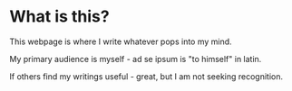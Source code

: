 # What is this?

This webpage is where I write whatever pops into my mind.

My primary audience is myself - ad se ipsum is "to himself" in latin.

If others find my writings useful - great, but I am not seeking recognition.